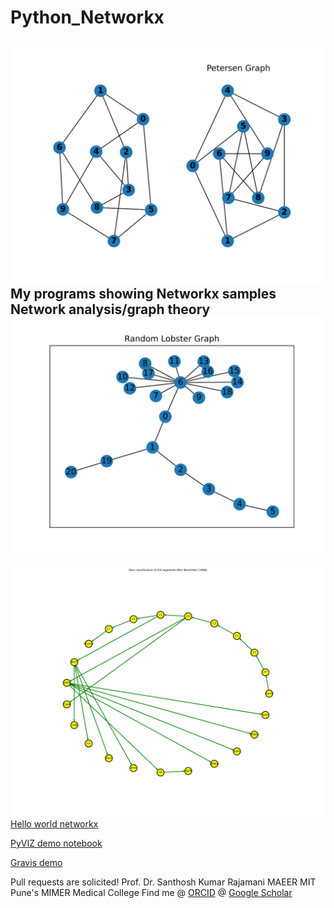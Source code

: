 # Python_Networkx
![Petersen.svg](Petersen.svg)
My programs showing Networkx samples Network analysis/graph theory 
![Random lobster](https://github.com/kephalian/Python_Networkx/blob/main/random_lobster.svg)
---
![Internal carotid artery network model](https://github.com/kephalian/Python_Networkx/blob/main/New_classification_of_ICA_segments%20after_Bouthillier%20(1996).svg)
[Hello world networkx](https://github.com/kephalian/Python_Networkx/blob/main/networks_hello_world.py)

[PyVIZ demo notebook](https://github.com/kephalian/Python_Networkx/blob/main/PyVIZ_demo.ipynb)

[Gravis demo](https://github.com/kephalian/Python_Networkx/blob/main/gravis.ipynb)


Pull requests are solicited!
Prof. Dr. Santhosh Kumar Rajamani
MAEER MIT Pune's MIMER Medical College
Find me @ [ORCID](https://orcid.org/0000-0001-6552-5578)
        @ [Google Scholar](https://scholar.google.com/citations?hl=en&user=lU7vGgQAAAAJ)
